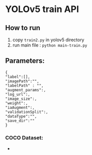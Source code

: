 # YOLOv5 train API

## How to run
1. copy `train2.py` in yolov5 directory
2. run main file : `python main-train.py`

## Parameters:

```
{
"label":[],
"imagePath":"",
"labelPath" : "", 
"augment_params":,
"log_url":,
"image_size":,
"weight":,
"iaAugment":,
"validationSplit":,
"dataType":"",
"save_dir":""
}
```

### COCO Dataset:

- 
